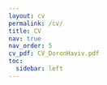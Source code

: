```yaml
---
layout: cv
permalink: /cv/
title: CV
nav: true
nav_order: 5
cv_pdf: CV_DoronHaviv.pdf
toc:
  sidebar: left
---
```

